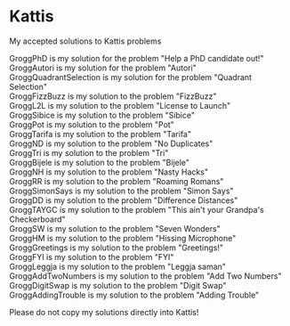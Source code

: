 # Kattis

My accepted solutions to Kattis problems <br>

GroggPhD is my solution for the problem "Help a PhD candidate out!" <br>
GroggAutori is my solution for the problem "Autori" <br>
GroggQuadrantSelection is my solution for the problem "Quadrant Selection" <br>
GroggFizzBuzz is my solution to the problem "FizzBuzz" <br>
GroggL2L is my solution to the problem "License to Launch" <br>
GroggSibice is my solution to the problem "Sibice" <br>
GroggPot is my solution to the problem "Pot" <br>
GroggTarifa is my solution to the problem "Tarifa" <br>
GroggND is my solution to the problem "No Duplicates" <br>
GroggTri is my solution to the problem "Tri" <br>
GroggBijele is my solution to the problem "Bijele" <br>
GroggNH is my solution to the problem "Nasty Hacks" <br>
GroggRR is my solution to the problem "Roaming Romans" <br>
GroggSimonSays is my solution to the problem "Simon Says" <br>
GroggDD is my solution to the problem "Difference Distances" <br>
GroggTAYGC is my solution to the problem "This ain't your Grandpa's Checkerboard" <br>
GroggSW is my solution to the problem "Seven Wonders" <br>
GroggHM is my solution to the problem "Hissing Microphone" <br>
GroggGreetings is my solution to the problem "Greetings!" <br>
GroggFYI is my solution to the problem "FYI" <br>
GroggLeggja is my solution to the problem "Leggja saman" <br>
GroggAddTwoNumbers is my solution to the problem "Add Two Numbers" <br>
GroggDigitSwap is my solution to the problem "Digit Swap" <br>
GroggAddingTrouble is my solution to the problem "Adding Trouble" <br>

Please do not copy my solutions directly into Kattis! <br>
